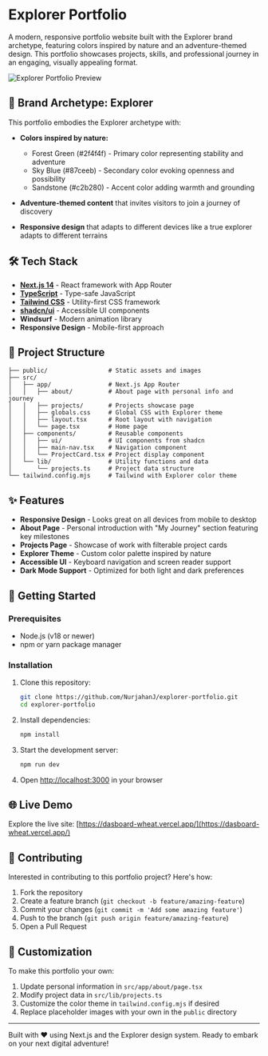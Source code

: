 # Explorer Portfolio

A modern, responsive portfolio website built with the Explorer brand archetype, featuring colors inspired by nature and an adventure-themed design. This portfolio showcases projects, skills, and professional journey in an engaging, visually appealing format.

![Explorer Portfolio Preview](public/explorer-preview.jpg)

## 🌲 Brand Archetype: Explorer

This portfolio embodies the Explorer archetype with:

- **Colors inspired by nature:**
  - Forest Green (#2f4f4f) - Primary color representing stability and adventure
  - Sky Blue (#87ceeb) - Secondary color evoking openness and possibility
  - Sandstone (#c2b280) - Accent color adding warmth and grounding

- **Adventure-themed content** that invites visitors to join a journey of discovery
- **Responsive design** that adapts to different devices like a true explorer adapts to different terrains

## 🛠️ Tech Stack

- **[Next.js 14](https://nextjs.org/)** - React framework with App Router
- **[TypeScript](https://www.typescriptlang.org/)** - Type-safe JavaScript
- **[Tailwind CSS](https://tailwindcss.com/)** - Utility-first CSS framework
- **[shadcn/ui](https://ui.shadcn.com/)** - Accessible UI components
- **Windsurf** - Modern animation library
- **Responsive Design** - Mobile-first approach

## 📂 Project Structure

```
├── public/                 # Static assets and images
├── src/
│   ├── app/                # Next.js App Router
│   │   ├── about/          # About page with personal info and journey
│   │   ├── projects/       # Projects showcase page
│   │   ├── globals.css     # Global CSS with Explorer theme
│   │   ├── layout.tsx      # Root layout with navigation
│   │   └── page.tsx        # Home page
│   ├── components/         # Reusable components
│   │   ├── ui/             # UI components from shadcn
│   │   ├── main-nav.tsx    # Navigation component
│   │   └── ProjectCard.tsx # Project display component
│   └── lib/                # Utility functions and data
│       └── projects.ts     # Project data structure
└── tailwind.config.mjs     # Tailwind with Explorer color theme
```

## ✨ Features

- **Responsive Design** - Looks great on all devices from mobile to desktop
- **About Page** - Personal introduction with "My Journey" section featuring key milestones
- **Projects Page** - Showcase of work with filterable project cards
- **Explorer Theme** - Custom color palette inspired by nature
- **Accessible UI** - Keyboard navigation and screen reader support
- **Dark Mode Support** - Optimized for both light and dark preferences

## 🚀 Getting Started

### Prerequisites

- Node.js (v18 or newer)
- npm or yarn package manager

### Installation

1. Clone this repository:
   ```bash
   git clone https://github.com/NurjahanJ/explorer-portfolio.git
   cd explorer-portfolio
   ```

2. Install dependencies:
   ```bash
   npm install
   ```

3. Start the development server:
   ```bash
   npm run dev
   ```

4. Open [http://localhost:3000](http://localhost:3000) in your browser

## 🌐 Live Demo

Explore the live site: [https://dasboard-wheat.vercel.app/](https://dasboard-wheat.vercel.app/)

## 🤝 Contributing

Interested in contributing to this portfolio project? Here's how:

1. Fork the repository
2. Create a feature branch (`git checkout -b feature/amazing-feature`)
3. Commit your changes (`git commit -m 'Add some amazing feature'`)
4. Push to the branch (`git push origin feature/amazing-feature`)
5. Open a Pull Request

## 📝 Customization

To make this portfolio your own:

1. Update personal information in `src/app/about/page.tsx`
2. Modify project data in `src/lib/projects.ts`
3. Customize the color theme in `tailwind.config.mjs` if desired
4. Replace placeholder images with your own in the `public` directory

---

Built with ❤️ using Next.js and the Explorer design system. Ready to embark on your next digital adventure!
